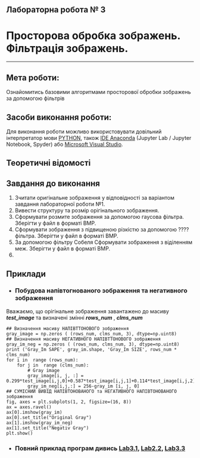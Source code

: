 ## **Лабораторна робота № 3**
# **Просторова обробка зображень. Фільтрація зображень.**
- - -
## **Мета роботи:**
Ознайомитись базовими алгоритмами просторової обробки зображень за допомогою фільтрів

## **Засоби виконання роботи:**
Для виконання роботи можливо використовувати довільний iнтерпретатор мови [PYTHON](https://www.python.org/downloads/), також [IDE Anaconda](https://anaconda.org/) (Jupyter Lab / Jupyter Notebook, Spyder) або [Microsoft Visual Studio](https://visualstudio.microsoft.com).

## **Теоретичні відомості**

## **Завдання до виконання**
1. Зчитати оригінальне зображення у відповідності за варіантом завдання лабораторної роботи №1.
1. Вивести структуру та розмір орігінального зображення.
1. Сформувати  розмите зображення за допомогою гаусова фільтра. Зберігти у файл в форматі BMP.
1. Сформувати  зображення з підвищеною різкістю за допомогою ???? фільтра. Зберігти у файл в форматі BMP.
1. За допомогою фільтру Собеля Сформувати  зображення з віділенням меж. Зберігти у файл в форматі BMP.
1.  



## **Приклади**
- ### **Побудова напівтогнованого зображення та негативного зображення**
Вважаємо, що орігінальне зображення завантажено до масиву ***test_image*** та визначені змінні ***rows_num*** , ***clms_num***
```
## Визначення масиву НАПІВТТОНОВОГО зображення
gray_image = np.zeros ( (rows_num, clms_num, 3), dtype=np.uint8)
## Визначення масиву НЕГАТИВНОГО НАПІВТТОНОВОГО зображення
gray_im_neg = np.zeros ( (rows_num, clms_num, 3), dtype=np.uint8)
print ('Gray_Im SAPE', gray_im.shape, 'Gray_Im SIZE', rows_num * clms_num)
for i in  range (rows_num):
    for j in  range (clms_num):
        # Gray image
        gray_image[i, j, :] = 0.299*test_image[i,j,0]+0.587*test_image[i,j,1]+0.114*test_image[i,j,2]
        gray_im_neg[i,j,:] = 256-gray_im [i, j, 0]       
## СУМІСНИЙ ВИВІД НАПІВТОНОВАНОГО та НЕГАТИВНОГО НАПІВТОНОВАНОГО зображення
fig, axes = plt.subplots(1, 2, figsize=(16, 8))
ax = axes.ravel()
ax[0].imshow(gray_im)
ax[0].set_title("Original Gray")
ax[1].imshow(gray_im_neg)
ax[1].set_title("Negativ Gray")
plt.show()
```



- ### **Повний приклад програм дивись** [Lab3.1](Lab_2_Example_1.ipynb), [Lab2.2](Lab_2_Example_2.ipynb), [Lab3.3](Lab_2_Example_1.ipynb) 

